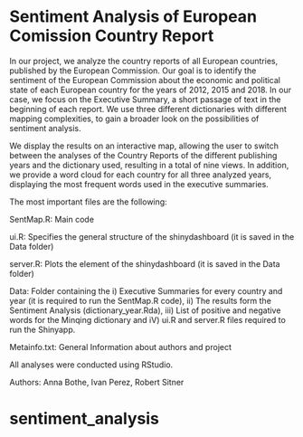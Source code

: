 # Sentiment Analysis of European Comission Country Report

In our project, we analyze the country reports of all European countries, published by the European Commission. Our goal is to identify the sentiment of the European Commission about the economic and political state of each European country for the years of 2012, 2015 and 2018. In our case, we focus on the Executive Summary, a short passage of text in the beginning of each report. We use three different dictionaries with different mapping complexities, to gain a broader look on the possibilities of sentiment analysis.


We display the results on an interactive map, allowing the user to switch between the analyses of the Country Reports of the different publishing years and the dictionary used, resulting in a total of nine views. In addition, we provide a word cloud for each country for all three analyzed years, displaying the most frequent words used in the executive summaries.


The most important files are the following:


SentMap.R: Main code

ui.R: Specifies the general structure of the shinydashboard (it is saved in the Data folder)

server.R: Plots the element of the shinydashboard (it is saved in the Data folder)


Data: Folder containing the i) Executive Summaries for every country and year (it is required to run the SentMap.R code), ii) The results form the Sentiment Analysis (dictionary_year.Rda), iii) List of positive and negative words for the Minqing dictionary and iV) ui.R and server.R files required to run the Shinyapp.


Metainfo.txt: General Information about authors and project


All analyses were conducted using RStudio.


Authors: Anna Bothe, Ivan Perez, Robert Sitner

# sentiment_analysis
